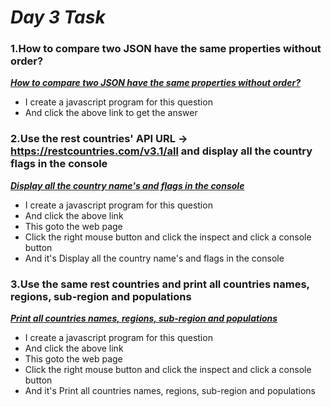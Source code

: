 # _Day 3 Task_
### **1.How to compare two JSON have the same properties without order?**

[_**How to compare two JSON have the same properties without order?**_](./JSON.js)
- I create a javascript program for this question 
- And click the above link to get the answer

### **2.Use the rest countries' API URL -> https://restcountries.com/v3.1/all and display all the country flags in the console**


[_**Display all the country name's and flags in the console**_](./display%20all%20the%20country%20flags%20in%20the%20console/index.html)

- I create a javascript program for this question 
- And click the above link
- This goto the web page 
- Click the right mouse button and click the inspect and click a console button
- And it's Display all the country name's and flags in the console 

### **3.Use the same rest countries and print all countries names, regions, sub-region and populations**


[_**Print all countries names, regions, sub-region and populations**_](./print%20all%20countries%20names,%20regions,%20sub-region%20and%20populations/index.html)

- I create a javascript program for this question 
- And click the above link
- This goto the web page 
- Click the right mouse button and click the inspect and click a console button
- And it's Print all countries names, regions, sub-region and populations